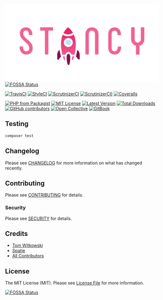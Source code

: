 ![Stancy](docs/.gitbook/assets/stancy_github_social.png)
[![FOSSA Status](https://app.fossa.io/api/projects/git%2Bgithub.com%2FAstrotomic%2Fstancy.svg?type=shield)](https://app.fossa.io/projects/git%2Bgithub.com%2FAstrotomic%2Fstancy?ref=badge_shield)

[![TravisCI](https://img.shields.io/travis/Astrotomic/stancy?label=TravisCI&style=flat-square&cacheSeconds=600)](https://travis-ci.org/Astrotomic/stancy)
[![StyleCI](https://styleci.io/repos/210212315/shield)](https://styleci.io/repos/210212315)
[![ScrutinizerCI](https://img.shields.io/scrutinizer/build/g/Astrotomic/stancy?label=ScrutinizerCI&style=flat-square&cacheSeconds=600)](https://scrutinizer-ci.com/g/Astrotomic/stancy)
[![ScrutinizerCI)](https://img.shields.io/scrutinizer/quality/g/Astrotomic/stancy?label=Quality&style=flat-square&cacheSeconds=600)](https://scrutinizer-ci.com/g/Astrotomic/stancy)
[![Coveralls](https://img.shields.io/coveralls/github/Astrotomic/stancy?label=Coverage&style=flat-square&cacheSeconds=600)](https://coveralls.io/github/Astrotomic/stancy)

[![PHP from Packagist](https://img.shields.io/packagist/php-v/astrotomic/stancy?label=PHP&style=flat-square)](https://packagist.org/packages/astrotomic/stancy)
[![MIT License](https://img.shields.io/github/license/Astrotomic/stancy.svg?label=License&color=blue&style=flat-square&cacheSeconds=600)](https://github.com/Astrotomic/stancy/blob/master/LICENSE.md)
[![Latest Version](http://img.shields.io/packagist/v/astrotomic/stancy.svg?label=Release&style=flat-square&cacheSeconds=600)](https://packagist.org/packages/astrotomic/stancy)
[![Total Downloads](https://img.shields.io/packagist/dt/astrotomic/stancy.svg?label=Downloads&style=flat-square&cacheSeconds=600)](https://packagist.org/packages/astrotomic/stancy)
[![GitHub contributors](https://img.shields.io/github/contributors/Astrotomic/stancy?label=Contributors&style=flat-square)](https://github.com/Astrotomic/stancy/graphs/contributors)
[![Open Collective](https://img.shields.io/opencollective/all/astrotomic?label=Backers&style=flat-square&cacheSeconds=600)](https://opencollective.com/astrotomic)
[![GitBook](https://img.shields.io/badge/GitBook-Stancy-E91E63.svg?style=flat-square&cacheSeconds=600)](https://docs.astrotomic.info/stancy)

## Testing

```bash
composer test
```

## Changelog

Please see [CHANGELOG](docs/changelog.md) for more information on what has changed recently.

## Contributing

Please see [CONTRIBUTING](CONTRIBUTING.md) for details.

### Security

Please see [SECURITY](SECURITY.md) for details.

## Credits

- [Tom Witkowski](https://github.com/Gummibeer)
- [Spatie](https://github.com/spatie)
- [All Contributors](https://github.com/Astrotomic/stancy/graphs/contributors)

## License

The MIT License (MIT). Please see [License File](LICENSE.md) for more information.


[![FOSSA Status](https://app.fossa.io/api/projects/git%2Bgithub.com%2FAstrotomic%2Fstancy.svg?type=large)](https://app.fossa.io/projects/git%2Bgithub.com%2FAstrotomic%2Fstancy?ref=badge_large)